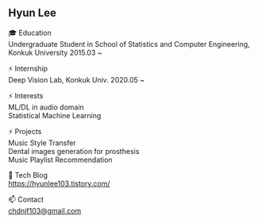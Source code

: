## Hyun Lee
🎓 Education  
Undergraduate Student in School of Statistics and Computer Engineering, Konkuk University 2015.03 ~

⚡ Internship  
Deep Vision Lab, Konkuk Univ. 2020.05 ~


⚡ Interests  
ML/DL in audio domain  
Statistical Machine Learning  


⚡ Projects  
Music Style Transfer  
Dental images generation for prosthesis  
Music Playlist Recommendation  


🌱 Tech Blog  
https://hyunlee103.tistory.com/  


📫 Contact  
chdnjf103@gmail.com  

<!--
**HyunLee103/HyunLee103** is a ✨ _special_ ✨ repository because its `README.md` (this file) appears on your GitHub profile.

Here are some ideas to get you started:

- 🔭 I’m currently working on ...
- 🌱 I’m currently learning ...
- 👯 I’m looking to collaborate on ...
- 🤔 I’m looking for help with ...
- 💬 Ask me about ...
- 📫 How to reach me: ...
- 😄 Pronouns: ...
- ⚡ Fun fact: ...
-->
